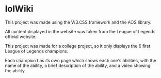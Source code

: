 # lolWiki
This project was made using the W3.CSS framework and the AOS library.

All content displayed in the website was taken from the League of Legends official website.

This project was made for a college project, so it only displays the 6 first League of Legends champions.

Each champion has its own page which shows each one's abilities, with the name of the ability, a brief description of the ability, and a video showing the ability.

